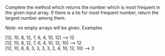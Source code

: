 Complete the method which returns the number which is most frequent in the given input array. If there is a tie for most frequent number, return the largest number among them.

Note: no empty arrays will be given.
Examples

[12, 10, 8, 12, 7, 6, 4, 10, 12]              -->  12<br>
[12, 10, 8, 12, 7, 6, 4, 10, 12, 10]          -->  12<br>
[12, 10, 8, 8, 3, 3, 3, 3, 2, 4, 10, 12, 10]  -->   3<br>

